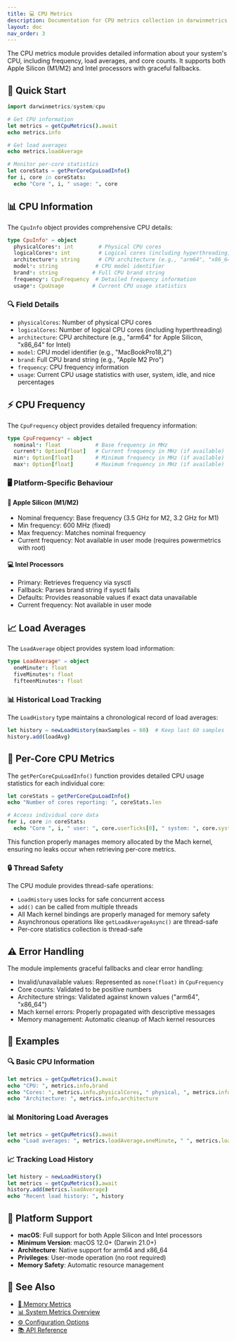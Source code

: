 ```yaml
---
title: 💻 CPU Metrics
description: Documentation for CPU metrics collection in darwinmetrics
layout: doc
nav_order: 3
---
```


The CPU metrics module provides detailed information about your system's CPU, including frequency, load averages, and core counts. It supports both Apple Silicon (M1/M2) and Intel processors with graceful fallbacks.

## 🚀 Quick Start

```nim
import darwinmetrics/system/cpu

# Get CPU information
let metrics = getCpuMetrics().await
echo metrics.info

# Get load averages
echo metrics.loadAverage

# Monitor per-core statistics
let coreStats = getPerCoreCpuLoadInfo()
for i, core in coreStats:
  echo "Core ", i, " usage: ", core
```

## 📊 CPU Information

The `CpuInfo` object provides comprehensive CPU details:

```nim
type CpuInfo* = object
  physicalCores*: int        # Physical CPU cores
  logicalCores*: int         # Logical cores (including hyperthreading)
  architecture*: string      # CPU architecture (e.g., "arm64", "x86_64")
  model*: string            # CPU model identifier
  brand*: string           # Full CPU brand string
  frequency*: CpuFrequency  # Detailed frequency information
  usage*: CpuUsage         # Current CPU usage statistics
```

### 🔍 Field Details

- `physicalCores`: Number of physical CPU cores
- `logicalCores`: Number of logical CPU cores (including hyperthreading)
- `architecture`: CPU architecture (e.g., "arm64" for Apple Silicon, "x86_64" for Intel)
- `model`: CPU model identifier (e.g., "MacBookPro18,2")
- `brand`: Full CPU brand string (e.g., "Apple M2 Pro")
- `frequency`: CPU frequency information
- `usage`: Current CPU usage statistics with user, system, idle, and nice percentages

## ⚡ CPU Frequency

The `CpuFrequency` object provides detailed frequency information:

```nim
type CpuFrequency* = object
  nominal*: float           # Base frequency in MHz
  current*: Option[float]   # Current frequency in MHz (if available)
  min*: Option[float]       # Minimum frequency in MHz (if available)
  max*: Option[float]       # Maximum frequency in MHz (if available)
```

### 🖥️ Platform-Specific Behaviour

#### 🍎 Apple Silicon (M1/M2)

- Nominal frequency: Base frequency (3.5 GHz for M2, 3.2 GHz for M1)
- Min frequency: 600 MHz (fixed)
- Max frequency: Matches nominal frequency
- Current frequency: Not available in user mode (requires powermetrics with root)

#### 💻 Intel Processors

- Primary: Retrieves frequency via sysctl
- Fallback: Parses brand string if sysctl fails
- Defaults: Provides reasonable values if exact data unavailable
- Current frequency: Not available in user mode

## 📈 Load Averages

The `LoadAverage` object provides system load information:

```nim
type LoadAverage* = object
  oneMinute*: float
  fiveMinutes*: float
  fifteenMinutes*: float
```

### 📊 Historical Load Tracking

The `LoadHistory` type maintains a chronological record of load averages:

```nim
let history = newLoadHistory(maxSamples = 60)  # Keep last 60 samples
history.add(loadAvg)
```

## 🧮 Per-Core CPU Metrics

The `getPerCoreCpuLoadInfo()` function provides detailed CPU usage statistics for each individual core:

```nim
let coreStats = getPerCoreCpuLoadInfo()
echo "Number of cores reporting: ", coreStats.len

# Access individual core data
for i, core in coreStats:
  echo "Core ", i, " user: ", core.userTicks[0], " system: ", core.systemTicks[0]
```

This function properly manages memory allocated by the Mach kernel, ensuring no leaks occur when retrieving per-core metrics.

### 🔒 Thread Safety

The CPU module provides thread-safe operations:

- `LoadHistory` uses locks for safe concurrent access
- `add()` can be called from multiple threads
- All Mach kernel bindings are properly managed for memory safety
- Asynchronous operations like `getLoadAverageAsync()` are thread-safe
- Per-core statistics collection is thread-safe

## ⚠️ Error Handling

The module implements graceful fallbacks and clear error handling:

- Invalid/unavailable values: Represented as `none(float)` in `CpuFrequency`
- Core counts: Validated to be positive numbers
- Architecture strings: Validated against known values ("arm64", "x86_64")
- Mach kernel errors: Properly propagated with descriptive messages
- Memory management: Automatic cleanup of Mach kernel resources

## 📝 Examples

### 🔍 Basic CPU Information

```nim
let metrics = getCpuMetrics().await
echo "CPU: ", metrics.info.brand
echo "Cores: ", metrics.info.physicalCores, " physical, ", metrics.info.logicalCores, " logical"
echo "Architecture: ", metrics.info.architecture
```

### 📊 Monitoring Load Averages

```nim
let metrics = getCpuMetrics().await
echo "Load averages: ", metrics.loadAverage.oneMinute, " ", metrics.loadAverage.fiveMinute, " ", metrics.loadAverage.fifteenMinute
```

### 📈 Tracking Load History

```nim
let history = newLoadHistory()
let metrics = getCpuMetrics().await
history.add(metrics.loadAverage)
echo "Recent load history: ", history
```

## 🔧 Platform Support

- **macOS**: Full support for both Apple Silicon and Intel processors
- **Minimum Version**: macOS 12.0+ (Darwin 21.0+)
- **Architecture**: Native support for arm64 and x86_64
- **Privileges**: User-mode operation (no root required)
- **Memory Safety**: Automatic resource management

## 🔗 See Also

- [💾 Memory Metrics](./memory.html)
- [📊 System Metrics Overview](./metrics.html)
- [⚙️ Configuration Options](./configuration.html)
- [📚 API Reference](./api.html)
